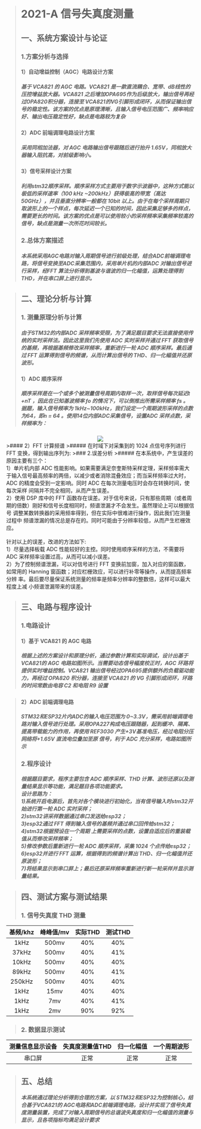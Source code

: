 > # 2021-A 信号失真度测量
> ## 一、系统方案设计与论证
> ### 1.方案分析与选择
> #### 1）自动增益控制（AGC）电路设计方案
> #####  基于 VCA821 的 AGC 电路。VCA821 是一款直流耦合、宽带、dB线性的压控增益放大器。VCA821 之后增加OPA695作为后级放大，输出信号再经过OPA820积分器，连接至 VCA821的VG引脚形成闭环，从而保证输出信号的稳定性。该方案的优点是原理清晰，且输入信号电压范围广、频率响应好、输出电压稳定性好，缺点是电路较为复杂
> #### 2）ADC 前端调理电路设计方案
> ##### 采用同相加法器，对 AGC 电路输出信号跟随后进行抬升 1.65V，同相放大器输入阻抗高，对前级影响小。
>#### 3）信号采样设计方案
>##### 利用stm32顺序采样。顺序采样方式主要用于数字示波器中，这种方式能以极低的采样速率（100 kHz ~200kHz）获得极高的带宽（高达 50GHz），并且垂直分辨率一般都在 10bit 以上。由于在每个采样周期只取波形上的一个样点，每次延迟一个已知的时间，因此采集足够多的样点，需要更长的时间。该方案的优点是可以使用较小的采样频率采集频率较高的信号，缺点是测量一次所花时间较长。
>### 2.总体方案描述
>##### 本系统采用AGC电路对输入周期信号进行前级处理，结合ADC前端调理电路，将信号变换至ADC采集范围内，采用单片机的内部ADC 对输出信号进行采样，经FFT 算法分析得到基波与谐波的归一化幅值，运算处理得到 THD，并在串口屏上进行显示。

>## 二、理论分析与计算
>### 1. 测量原理分析与计算
>##### 由于STM32的内部ADC 采样频率受限，为了满足题目要求无法直接使用传统的实时采样法。因此这里我们先使用 ADC 实时采样并通过 FFT 获取信号的基频，再根据基频修改采样频率，重新进行一轮 ADC 顺序采样。最后通过 FFT 运算得到信号的频谱，从而计算出信号的 THD、归一化幅值并还原波形。
>#### 1）ADC 顺序采样
>##### 顺序采样是在一个或多个被测量信号周期内取样一次，取样信号每次延迟t +nT ，因此在已知基波频率 fo 的情况下，可以倒推出所需采样频率 fs 。<br>据题，输入信号频率为 1kHz~100kHz，我们设定一个周期波形采样的点数为64，即n = 64 。使用14位内部ADC采集信号，设置ADC 采样点数，采样频率为：
<div align=center><img src="[picture/图片1.png]"></div>
>#### 2）FFT 计算频谱
>##### 在时域下对采集到的 1024 点信号序列进行 FFT 变换，得到输出序列为:
>### 2.误差分析
>##### 在本系统中，产生误差的原因主要有三个：<br>1）单片机内部 ADC 性能影响。如果需要满足奈奎斯特采样定理，采样频率需大 于输入信号最高频率的两倍，以减少或者消除混叠效应；而当采样频率过大时，ADC 的精度会受到一定影响。同时 ADC 在每次测量电压时会存在转换时间，使每次采样 间隔并不完全相同，从而产生误差。<br>2）使用 DSP 库中的 FFT 函数存在误差。对于信号来说，只有那些周期（或者周 期的倍数）刚好和信号长度相同时，频谱泄漏才不会发生。虽然理论上可以根据信号 调整某数转换器的采用频率得到，但在实际中很难进行操作，因此我们在测量过程中 频谱泄漏的情况总是存在的。同时可能由于分辨率较低，从而产生栏栅效应。<br><br>针对以上的误差，改进的方法如下:<br>1）尽量选择板载 ADC 性能较好的主控。同时使用顺序采样的方法，不需要将 ADC 采样频率设置过高，从而可以减小误差。<br>2）为了控制频谱泄漏，可以对信号进行 FFT 变换前加窗，加入对应的窗函数， 如常用的 Hanning 窗函数；对应栏栅效应，可以进行补零等操作，从而提高频率分辨 率。最后要尽量保证系统测量的频率是频率分辨率的整数倍，这样可以最大程度上减 小频谱泄漏带来的误差。

>## 三、电路与程序设计
>### 1.电路设计
>#### 1）基于 VCA821 的 AGC 电路
>##### 根据上述的方案设计和原理分析，通过参数计算和实际调试，设计出基于VCA821的 AGC 电路如图所示。当需要动态信号幅度校正时，AGC 环路将提供实时增益控制。VCA821 输出信号经过OPA695提供额外的负载驱动能力，再经过 OPA820 积分器，连接至 VCA821 的 VG 引脚形成闭环，环路的时间常数由电容 C2 和电阻 R9 设置

>#### 2）ADC 前端调理电路
>##### STM32和ESP32片内ADC的输入电压范围为 0~3.3V，需采用前端调理电路对输入信号进行处理。采用OPA227构成电压跟随器，起到缓冲、隔离、提高带载能力的作用，再使用 REF3030 产生+3V基准电压，经过电阻分压网络将+1.65V 直流电位叠加至原 信号，利于 ADC 充分采样，电路如图所示
>### 2.程序设计
>##### 根据题目要求，程序主要包含 ADC 顺序采样、THD 计算、波形还原以及测量结果显示等功能，满足题目各项功能要求。<br>设计思路为：<br>1)系统开启电源后，首先对各个模块进行初始化，当有信号输入时stm32开始进行第一轮 ADC 实时采样；<br>2)stm32讲采样数据通过串口发送给esp32；<br>3)esp32通过 FFT 得到输入信号的基频并通过串口回传给stm32；<br>4)stm32根据预设在一个周期 上需要采样的点数，设置自适应后的重装载值从而修改采样频率；<br>5)修改参数后重新进行一轮 ADC 顺序采样，采集 1024 个点传给esp32；<br>6)esp32并进行 FFT 运算，根据得到的频谱计算出 THD、归一化幅值并还原波形；<br>7)将结果显示到串口屏上；最后还原采样频率重新进行新一轮采样并显示测量结果。

>## 四、测试方案与测试结果
>### 1. 信号失真度 THD 测量
| 基频/khz|峰峰值/mv|实际THD |测试THD|
 |:--------:| :---------:|:--------:|:--------:|
  | 1kHz | 500mv |40%|40%|
  | 37kHz | 500mv |40%|41%|
  | 10kHz | 500mv |40%|40%|
  | 89kHz | 500mv |40%|41%|
  | 250kHz | 500mv |40%|40%|
  | 1kHz | 15mv |40%|40%|
  | 1kHz | 7mv |40%|41%|
   | 1kHz | 2mv |90%|92%|
>### 2. 数据显示测试
| 测量信息显示设备 |失真度测量值THD|归一化幅值 |一个周期波形|
 |:--------:| :---------:|:--------:|:--------:|
  | 串口屏 | 正常 |正常|正常|
>## 五、总结
>##### 本系统通过理论分析得到合理的方案，以 STM32和ESP32为控制核心，结合基于VCA821的 AGC电路和ADC前端调理电路，设计并实现了信号失真度测量装置，完成了对输入周期信号的总谐波失真度和归一化幅值的测量与显示，且各项指标均满足设计要求
